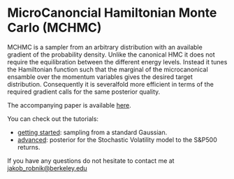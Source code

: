 # MicroCanoncial Hamiltonian Monte Carlo (MCHMC)

MCHMC is a sampler from an arbitrary distribution with an available gradient of the probability density. Unlike the canonical HMC it does not require the equilibration between the different energy levels. Instead it tunes the Hamiltonian function such that the marginal of the microcanonical ensamble over the momentum variables gives the desired target distribution. Consequently it is severalfold more efficient in terms of the required gradient calls for the same posterior quality.

The accompanying paper is available [here](https://arxiv.org/abs/2212.08549).

You can check out the tutorials:
- [getting started](simple_tutorial.ipynb): sampling from a standard Gaussian.
- [advanced](advanced_tutorial.ipynb): posterior for the Stochastic Volatility model to the S&P500 returns. 

If you have any questions do not hesitate to contact me at jakob_robnik@berkeley.edu
